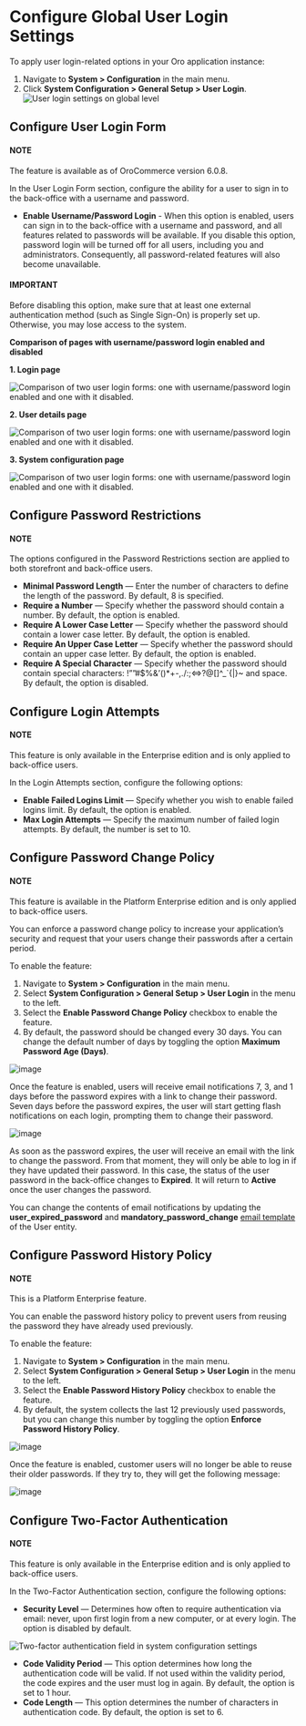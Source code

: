 <a id="admin-configuration-user-login-form"></a>

# Configure Global User Login Settings

To apply user login-related options in your Oro application instance:

1. Navigate to **System > Configuration** in the main menu.
2. Click **System Configuration > General Setup > User Login**.
   ![User login settings on global level](user/img/system/config_system/user_login.png)

## Configure User Login Form

#### NOTE
The feature is available as of OroCommerce version 6.0.8.

In the User Login Form section, configure the ability for a user to sign in to the back-office with a username and password.

* **Enable Username/Password Login** - When this option is enabled, users can sign in to the back-office with a username and password, and all features related to passwords will be available. If you disable this option, password login will be turned off for all users, including you and administrators. Consequently, all password-related features will also become unavailable.

#### IMPORTANT
Before disabling this option, make sure that at least one external authentication method (such as Single Sign-On) is properly set up. Otherwise, you may lose access to the system.

**Comparison of pages with username/password login enabled and disabled**

**1. Login page**

![Comparison of two user login forms: one with username/password login enabled and one with it disabled.](user/img/system/config_system/enable-username-password-login.png)

**2. User details page**

![Comparison of two user login forms: one with username/password login enabled and one with it disabled.](user/img/system/config_system/enable-username-password-login-user-details.png)

**3. System configuration page**

![Comparison of two user login forms: one with username/password login enabled and one with it disabled.](user/img/system/config_system/enable-username-password-login-system-config.png)

## Configure Password Restrictions

#### NOTE
The options configured in the Password Restrictions section are applied to both storefront and back-office users.

* **Minimal Password Length** — Enter the number of characters to define the length of the password. By default, 8 is specified.
* **Require a Number** — Specify whether the password should contain a number. By default, the option is enabled.
* **Require A Lower Case Letter** — Specify whether the password should contain a lower case letter. By default, the option is enabled.
* **Require An Upper Case Letter** — Specify whether the password should contain an upper case letter. By default, the option is enabled.
* **Require A Special Character** — Specify whether the password should contain special characters: !””#$%&’()\*+-,./:;<=>?@[]^_\`{|}~ and space. By default, the option is disabled.

## Configure Login Attempts

#### NOTE
This feature is only available in the Enterprise edition and is only applied to back-office users.

In the Login Attempts section, configure the following options:

* **Enable Failed Logins Limit** — Specify whether you wish to enable failed logins limit. By default, the option is enabled.
* **Max Login Attempts** — Specify the maximum number of failed login attempts. By default, the number is set to 10.

<a id="doc-user-management-users-actions-password-change-policy"></a>

## Configure Password Change Policy

#### NOTE
This feature is available in the Platform Enterprise edition and is only applied to back-office users.

You can enforce a password change policy to increase your application’s security and request that your users change their passwords after a certain period.

To enable the feature:

1. Navigate to **System > Configuration** in the main menu.
2. Select **System Configuration > General Setup > User Login** in the menu to the left.
3. Select the **Enable Password Change Policy** checkbox to enable the feature.
4. By default, the password should be changed every 30 days. You can change the default number of days by toggling the option **Maximum Password Age (Days)**.

![image](user/img/system/user_management/password_change_policy.png)

Once the feature is enabled, users will receive email notifications 7, 3, and 1 days before the password expires with a link to change their password.
Seven days before the password expires, the user will start getting flash notifications on each login, prompting them to change their password.

![image](user/img/system/user_management/expire_notification.png)

As soon as the password expires, the user will receive an email with the link to change the password. From that moment, they will only be able to log in if they have updated their password. In this case, the status of the user password in the back-office changes to **Expired**. It will return to **Active** once the user changes the password.

You can change the contents of email notifications by updating the **user_expired_password** and **mandatory_password_change** [email template](../../../emails/email-templates.md#user-guide-using-emails-create-template) of the User entity.

<a id="doc-user-management-users-actions-password-history-policy"></a>

<a id="user-guide-customers-customer-user-password-history-policy"></a>

## Configure Password History Policy

#### NOTE
This is a Platform Enterprise feature.

You can enable the password history policy to prevent users from reusing the password they have already used previously.

To enable the feature:

1. Navigate to **System > Configuration** in the main menu.
2. Select **System Configuration > General Setup > User Login** in the menu to the left.
3. Select the **Enable Password History Policy** checkbox to enable the feature.
4. By default, the system collects the last 12 previously used passwords, but you can change this number by toggling the option **Enforce Password History Policy**.

![image](user/img/system/user_management/password_history_policy.png)

Once the feature is enabled, customer users will no longer be able to reuse their older passwords. If they try to, they will get the following message:

![image](user/img/system/user_management/password_history_used_password.png)

## Configure Two-Factor Authentication

#### NOTE
This feature is only available in the Enterprise edition and is only applied to back-office users.

In the Two-Factor Authentication section, configure the following options:

* **Security Level** — Determines how often to require authentication via email: never, upon first login from a new computer, or at every login. The option is disabled by default.

![Two-factor authentication field in system configuration settings](user/img/system/config_system/authentication.png)
* **Code Validity Period** — This option determines how long the authentication code will be valid. If not used within the validity period, the code expires and the user must log in again. By default, the option is set to 1 hour.
* **Code Length** — This option determines the number of characters in authentication code. By default, the option is set to 6.
